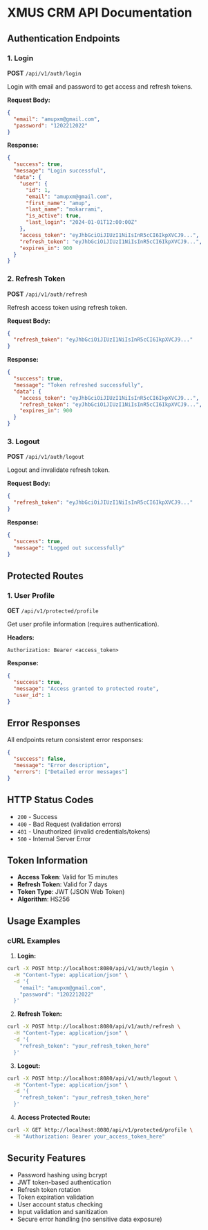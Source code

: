 # XMUS CRM API Documentation

## Authentication Endpoints

### 1. Login
**POST** `/api/v1/auth/login`

Login with email and password to get access and refresh tokens.

**Request Body:**
```json
{
  "email": "amupxm@gmail.com",
  "password": "1202212022"
}
```

**Response:**
```json
{
  "success": true,
  "message": "Login successful",
  "data": {
    "user": {
      "id": 1,
      "email": "amupxm@gmail.com",
      "first_name": "amup",
      "last_name": "mokarrami",
      "is_active": true,
      "last_login": "2024-01-01T12:00:00Z"
    },
    "access_token": "eyJhbGciOiJIUzI1NiIsInR5cCI6IkpXVCJ9...",
    "refresh_token": "eyJhbGciOiJIUzI1NiIsInR5cCI6IkpXVCJ9...",
    "expires_in": 900
  }
}
```

### 2. Refresh Token
**POST** `/api/v1/auth/refresh`

Refresh access token using refresh token.

**Request Body:**
```json
{
  "refresh_token": "eyJhbGciOiJIUzI1NiIsInR5cCI6IkpXVCJ9..."
}
```

**Response:**
```json
{
  "success": true,
  "message": "Token refreshed successfully",
  "data": {
    "access_token": "eyJhbGciOiJIUzI1NiIsInR5cCI6IkpXVCJ9...",
    "refresh_token": "eyJhbGciOiJIUzI1NiIsInR5cCI6IkpXVCJ9...",
    "expires_in": 900
  }
}
```

### 3. Logout
**POST** `/api/v1/auth/logout`

Logout and invalidate refresh token.

**Request Body:**
```json
{
  "refresh_token": "eyJhbGciOiJIUzI1NiIsInR5cCI6IkpXVCJ9..."
}
```

**Response:**
```json
{
  "success": true,
  "message": "Logged out successfully"
}
```

## Protected Routes

### 1. User Profile
**GET** `/api/v1/protected/profile`

Get user profile information (requires authentication).

**Headers:**
```
Authorization: Bearer <access_token>
```

**Response:**
```json
{
  "success": true,
  "message": "Access granted to protected route",
  "user_id": 1
}
```

## Error Responses

All endpoints return consistent error responses:

```json
{
  "success": false,
  "message": "Error description",
  "errors": ["Detailed error messages"]
}
```

## HTTP Status Codes

- `200` - Success
- `400` - Bad Request (validation errors)
- `401` - Unauthorized (invalid credentials/tokens)
- `500` - Internal Server Error

## Token Information

- **Access Token**: Valid for 15 minutes
- **Refresh Token**: Valid for 7 days
- **Token Type**: JWT (JSON Web Token)
- **Algorithm**: HS256

## Usage Examples

### cURL Examples

1. **Login:**
```bash
curl -X POST http://localhost:8080/api/v1/auth/login \
  -H "Content-Type: application/json" \
  -d '{
    "email": "amupxm@gmail.com",
    "password": "1202212022"
  }'
```

2. **Refresh Token:**
```bash
curl -X POST http://localhost:8080/api/v1/auth/refresh \
  -H "Content-Type: application/json" \
  -d '{
    "refresh_token": "your_refresh_token_here"
  }'
```

3. **Logout:**
```bash
curl -X POST http://localhost:8080/api/v1/auth/logout \
  -H "Content-Type: application/json" \
  -d '{
    "refresh_token": "your_refresh_token_here"
  }'
```

4. **Access Protected Route:**
```bash
curl -X GET http://localhost:8080/api/v1/protected/profile \
  -H "Authorization: Bearer your_access_token_here"
```

## Security Features

- Password hashing using bcrypt
- JWT token-based authentication
- Refresh token rotation
- Token expiration validation
- User account status checking
- Input validation and sanitization
- Secure error handling (no sensitive data exposure)
